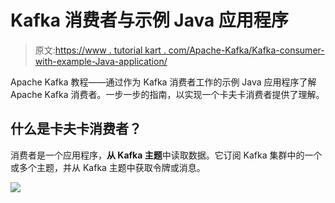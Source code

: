 # Kafka 消费者与示例 Java 应用程序

> 原文:[https://www . tutorial kart . com/Apache-Kafka/Kafka-consumer-with-example-Java-application/](https://www.tutorialkart.com/apache-kafka/kafka-consumer-with-example-java-application/)

Apache Kafka 教程——通过作为 Kafka 消费者工作的示例 Java 应用程序了解 Apache Kafka 消费者。一步一步的指南，以实现一个卡夫卡消费者提供了理解。

## 什么是卡夫卡消费者？

消费者是一个应用程序，**从 Kafka 主题**中读取数据。它订阅 Kafka 集群中的一个或多个主题，并从 Kafka 主题中获取令牌或消息。

[![](../Images/925da31b32d6bc3827932f6c8afb11bb.png)](https://www.tutorialkart.com/)